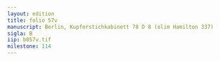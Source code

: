 ```yaml
---
layout: edition
title: folio 57v
manuscript: Berlin, Kupferstichkabinett 78 D 8 (olim Hamilton 337)
sigla: B
iip: b057v.tif
milestone: 114
---
```

